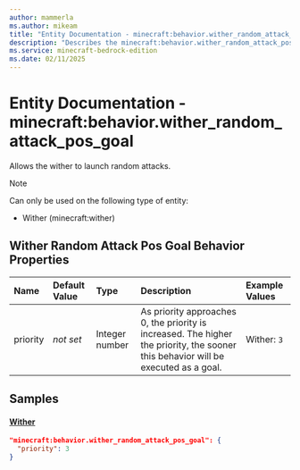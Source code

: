 ```yaml
---
author: mammerla
ms.author: mikeam
title: "Entity Documentation - minecraft:behavior.wither_random_attack_pos_goal"
description: "Describes the minecraft:behavior.wither_random_attack_pos_goal ai behavior component"
ms.service: minecraft-bedrock-edition
ms.date: 02/11/2025 
---
```


# Entity Documentation - minecraft:behavior.wither_random_attack_pos_goal

Allows the wither to launch random attacks.

> [!Note]
> Can only be used on the following type of entity:
> 
> * Wither (minecraft:wither)
> 

## Wither Random Attack Pos Goal Behavior Properties

|Name       |Default Value |Type |Description |Example Values |
|:----------|:-------------|:----|:-----------|:------------- |
| priority | *not set* | Integer number | As priority approaches 0, the priority is increased. The higher the priority, the sooner this behavior will be executed as a goal. | Wither: `3` | 

## Samples

#### [Wither](https://github.com/Mojang/bedrock-samples/tree/preview/behavior_pack/entities/wither.json)


```json
"minecraft:behavior.wither_random_attack_pos_goal": {
  "priority": 3
}
```
